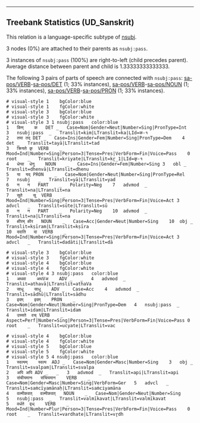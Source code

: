 

--------------------------------------------------------------------------------

## Treebank Statistics (UD_Sanskrit)

This relation is a language-specific subtype of [nsubj]().

3 nodes (0%) are attached to their parents as `nsubj:pass`.

3 instances of `nsubj:pass` (100%) are right-to-left (child precedes parent).
Average distance between parent and child is 1.33333333333333.

The following 3 pairs of parts of speech are connected with `nsubj:pass`: [sa-pos/VERB]()-[sa-pos/DET]() (1; 33% instances), [sa-pos/VERB]()-[sa-pos/NOUN]() (1; 33% instances), [sa-pos/VERB]()-[sa-pos/PRON]() (1; 33% instances).


~~~ conllu
# visual-style 1	bgColor:blue
# visual-style 1	fgColor:white
# visual-style 3	bgColor:blue
# visual-style 3	fgColor:white
# visual-style 3 1 nsubj:pass	color:blue
1	किम्	क	DET	_	Case=Nom|Gender=Neut|Number=Sing|PronType=Int	3	nsubj:pass	_	Translit=kim|LTranslit=ka|LId=क-१
2	तया	तद्	DET	_	Case=Ins|Gender=Fem|Number=Sing|PronType=Dem	4	det	_	Translit=tayā|LTranslit=tad
3	क्रियते	कृ	VERB	_	Mood=Ind|Number=Sing|Person=3|Tense=Pres|VerbForm=Fin|Voice=Pass	0	root	_	Translit=kriyate|LTranslit=kr̥_1|LId=कृ-१
4	धेन्वा	धेनु	NOUN	_	Case=Ins|Gender=Fem|Number=Sing	3	obl	_	Translit=dhenvā|LTranslit=dhenu
5	या	यद्	PRON	_	Case=Nom|Gender=Neut|Number=Sing|PronType=Rel	7	nsubj	_	Translit=yā|LTranslit=yad
6	न	न	PART	_	Polarity=Neg	7	advmod	_	Translit=na|LTranslit=na
7	सूते	सू	VERB	_	Mood=Ind|Number=Sing|Person=3|Tense=Pres|VerbForm=Fin|Voice=Act	3	advcl	_	Translit=sūte|LTranslit=sū
8	न	न	PART	_	Polarity=Neg	10	advmod	_	Translit=na|LTranslit=na
9	क्षीरम्	क्षीर	NOUN	_	Case=Acc|Gender=Neut|Number=Sing	10	obj	_	Translit=kṣīram|LTranslit=kṣīra
10	ददाति	दा	VERB	_	Mood=Ind|Number=Sing|Person=3|Tense=Pres|VerbForm=Fin|Voice=Act	3	advcl	_	Translit=dadāti|LTranslit=dā

~~~


~~~ conllu
# visual-style 3	bgColor:blue
# visual-style 3	fgColor:white
# visual-style 4	bgColor:blue
# visual-style 4	fgColor:white
# visual-style 4 3 nsubj:pass	color:blue
1	अथवा	अथVअ	ADV	_	_	4	advmod	_	Translit=athavā|LTranslit=athaVa
2	साधू	साधु	ADV	_	Case=Acc	4	advmod	_	Translit=sādhū|LTranslit=sādhu
3	इदम्	इदम्	PRON	_	Case=Nom|Gender=Neut|Number=Sing|PronType=Dem	4	nsubj:pass	_	Translit=idam|LTranslit=idam
4	उच्यते	वच्	VERB	_	Aspect=Perf|Number=Sing|Person=3|Tense=Pres|VerbForm=Fin|Voice=Pass	0	root	_	Translit=ucyate|LTranslit=vac

~~~


~~~ conllu
# visual-style 4	bgColor:blue
# visual-style 4	fgColor:white
# visual-style 5	bgColor:blue
# visual-style 5	fgColor:white
# visual-style 5 4 nsubj:pass	color:blue
1	स्वल्पम्	स्वल्प	ADJ	_	Case=Nom|Gender=Masc|Number=Sing	3	obj	_	Translit=svalpam|LTranslit=svalpa
2	अपि	अपि	ADV	_	_	3	advmod	_	Translit=api|LTranslit=api
3	संचीयमानः	संचियमान	VERB	_	Case=Nom|Gender=Masc|Number=Sing|VerbForm=Ger	5	advcl	_	Translit=saṁcīyamānaḥ|LTranslit=saṁciyamāna
4	वल्मीकवत्	वल्मीकवत्	NOUN	_	Case=Nom|Gender=Neut|Number=Sing	5	nsubj:pass	_	Translit=valmīkavat|LTranslit=valmīkavat
5	वर्धते	वृध्	VERB	_	Mood=Ind|Number=Plur|Person=3|Tense=Pres|VerbForm=Fin|Voice=Pass	0	root	_	Translit=vardhate|LTranslit=vr̥dh

~~~


